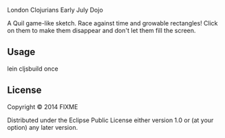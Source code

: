 London Clojurians Early July Dojo

A Quil game-like sketch. Race against time and growable rectangles!
Click on them to make them disappear and don't let them fill the
screen.

## Usage

lein cljsbuild once

## License

Copyright © 2014 FIXME

Distributed under the Eclipse Public License either version 1.0 or (at
your option) any later version.
